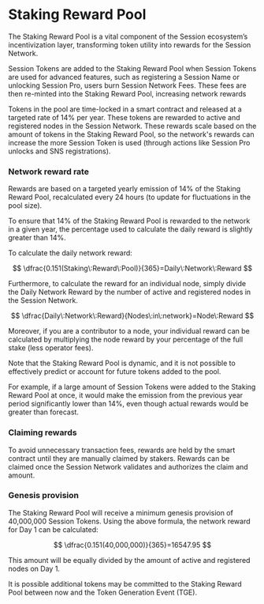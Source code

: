 # Staking Reward Pool

The Staking Reward Pool is a vital component of the Session ecosystem’s incentivization layer, transforming token utility into rewards for the Session Network.&#x20;

Session Tokens are added to the Staking Reward Pool when Session Tokens are used for advanced features, such as registering a Session Name or unlocking Session Pro, users burn Session Network Fees. These fees are then re-minted into the Staking Reward Pool, increasing network rewards

Tokens in the pool are time-locked in a smart contract and released at a targeted rate of 14% per year. These tokens are rewarded to active and registered nodes in the Session Network. These rewards scale based on the amount of tokens in the Staking Reward Pool, so the network's rewards can increase the more Session Token is used (through actions like Session Pro unlocks and SNS registrations).

### Network reward rate

Rewards are based on a targeted yearly emission of 14% of the Staking Reward Pool, recalculated every 24 hours (to update for fluctuations in the pool size).

To ensure that 14% of the Staking Reward Pool is rewarded to the network in a given year, the percentage used to calculate the daily reward is slightly greater than 14%.

To calculate the daily network reward:

$$
\dfrac{0.151(Staking\:Reward\:Pool)}{365}=Daily\:Network\:Reward
$$

Furthermore, to calculate the reward for an individual node, simply divide the Daily Network Reward by the number of active and registered nodes in the Session Network.

$$
\dfrac{Daily\:Network\:Reward}{Nodes\:in\:network}=Node\:Reward
$$

Moreover, if you are a contributor to a node, your individual reward can be calculated by multiplying the node reward by your percentage of the full stake (less operator fees).

Note that the Staking Reward Pool is dynamic, and it is not possible to effectively predict or account for future tokens added to the pool.

For example, if a large amount of Session Tokens were added to the Staking Reward Pool at once, it would make the emission from the previous year period significantly lower than 14%, even though actual rewards would be greater than forecast.

### Claiming rewards

To avoid unnecessary transaction fees, rewards are held by the smart contract until they are manually claimed by stakers. Rewards can be claimed once the Session Network validates and authorizes the claim and amount.

### Genesis provision

The Staking Reward Pool will receive a minimum genesis provision of 40,000,000 Session Tokens. Using the above formula, the network reward for Day 1 can be calculated:

$$
\dfrac{0.151(40,000,000)}{365}=16547.95
$$

This amount will be equally divided by the amount of active and registered nodes on Day 1.&#x20;

It is possible additional tokens may be committed to the Staking Reward Pool between now and the Token Generation Event (TGE).

